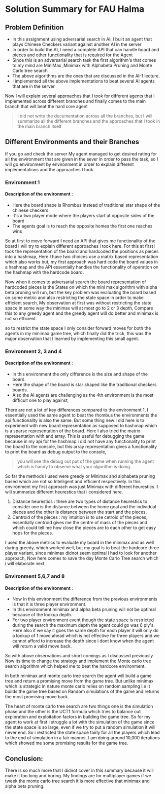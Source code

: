 # Solution Summary for FAU Halma
## Problem Definition
* In this assignment using adversarial search in AI, I built an agent that plays Chinese Checkers variant against another AI in the server
* In order to build the AI, I need a complete API that can handle board and pieces and other functionality that is required for the Agent
* Since this is an adversarial search task the first algorithm's that comes to my mind are MiniMax ,Minimax with Alphabeta Pruning and Monte Carlo tree search
* The above algorithms are the ones that are discussed in the AI-1 lecture.
* I implemented all the above implementations to beat several AI agents that are in the server

Now I will explain several approaches that I took for different agents that I implemented across different branches and finally comes to the main branch that will beat the hard core agent
> I did not write the documentation across all the branches, but I will summarize all the different branches and the approaches that I took in the main branch itself

## Different Environments and their Branches
If you go and check the server My agent managed to get desired rating for all the environment that are given in the sever in order to pass the task, so I will go environment by environment in order to
explain different implementations and the approaches I took

### Environment 1
#### Description of the environment :
+ Here the board shape is Rhombus instead of traditional star shape of the chinese checkers
+ It's a two player mode where the players start at opposite sides of the board
+ The agents goal is to reach the opposite homes the first one reaches wins

So at first to move forward I need an API that gives me functionality of the board I will try to explain different approaches I took here.
For this at first I took the representation of the board and hardcoded the positions as pieces into a hashmap, Here I have two choices use a matrix based representation
which also works but, my first approach was hard code the board values in a hashmap and the API essentially handles the functionality of operation on the hashmap with the hardcode board.

Now when it comes to adversarial search the board representation of hardcoded pieces is the States on which the mini max algorithm with alpha beta pruning will run, but the key problem was evaluating the board
based on some metric and also restricting the state space in order to make efficient search, My observation at first was without restricting the state space in some way the minimax will at most go to 2 or 3 depth,
Compare this to any greedy agent and the greedy agent will do better and minimax is not so efficient.

so to restrict the state space I only consider forward moves for both the agents in my minimax game tree, which finally did the trick, this was the major observation that I learned by implementing this small agent.
### Environment 2, 3 and 4
#### Description of the environment :
+ In this environment the only difference is the size and shape of the board.
+ Here the shape of the board is star shaped like the traditional checkers boards.
+ Also the AI agents are challenging as the 4th environment is the most difficult one to play against,

There are not a lot of key differences compared to the environment 1, I essentially used the same agent to beat the rhombus the environments the api functionality is also the same. But some thing new I did here is to experiment with new board representation as supposed to hashmap which is a sparse representation of the board. Here I also tried the matrix representation with and array. This is useful for debugging the game because in my api for the hashmap i did not have any functionality to print the board to the console, but this array representation gives a functionality to print the board as debug output to the console,

> you will see the debug out put of the game when running the agent which is handy to observe what your algorithm is doing.

So far the methods I used were greedy or Minimax and alphabeta pruning based which are not so Intelligent and efficient respectively. In this environment my first approach was just Minimax with different heurestics. I will summarize different heurestics that i considered here.

1. Distance heurestics : there are two types of distance heurestics to consider one is the distance between the home goal and the individual pieces and the other is distance between the start and the pieces.
2. Centroid of the pieces : my intuition is to use cetroid of the pieces, essentially centroid gives me the centre of mass of the pieces and which could tell me how close the pieces are to each other to get easy hops for the pieces.

I used the above metrics to evaluate my board in the minimax and as well during greedy, which worked well, but my goal is to beat the hardcore three player variant, since minimax didnot seem optimal i had to look for another approach, Now here comes to save the day Monte Carlo Tree search which i will elaborate next.

### Environment 5,6,7 and 8
#### Description of the environment :
+ Now In this environment the difference from the previous environments is that it is three player environment.
+ In this environment minimax and alpha beta pruning will not be optimal because of the lookup depth.
+ For two player environment event though the state space is restricted during the search the maximum depth the agent could go was 6 ply's. Here also if we say it goes the same depth for each player it will only do a lookup of 1 move ahead which is not effective for three players and we cannot afford to increase the depth since i dont know when the agent will return a  valid move back.

So with above observations and short comings as I discussed previously Now its time to change the strategy and implement the Monte carlo tree search algorithm which helped me to beat the hardcore environment.

In both minimax and monte carlo tree search the agent will build a game tree and return a promising move from the game tree. But unlike minimax which is strategic in nature monte carlo relies on random sampling i.e It builds the game tree based on Random simulations of the game and returns the most promising move back.

The heart of monte carlo tree search are two things one is the simulation phase and the other is the UCT1 formula which tries to balance out exploration and exploitation factors in building the game tree. So for my agent to work at first i struggle a lot with the simulation of the game since the state space is so large, even if we try to put a random simulation it will never end. So i restricted the state space fairly for all the players which lead to the end of simulation in a fair manner. I am doing around 10,000 iterations which showed me some promising results for the game tree.


## Conclusion:

There is so much more that I didnot cover in this summary because it will make it too long and boring. My findings are for multiplayer games if we tweek the monte carlo tree search it is more effective that minimax and alpha beta pruning.

